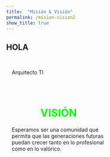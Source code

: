 ```yaml
---
title:  "Misión & Visión"
permalink: /mision-vision2
show_title: true
---
```


## HOLA

<div class="block-columns">
	<div class="block-column" style="width: 50%; padding:15px">
		<p>Arquitecto TI</p>
	</div>
	<div class="block-column" style="width: 50%; padding:15px">
		<center><h1 style="color:#00FF00"><i class="fas fa-eye"></i> VISIÓN</h1></center>
		<p class="has-text-align-justify">Esperamos ser una comunidad que permita que las generaciones futuras puedan crecer tanto en lo profesional como en lo valórico.</p>
	</div>
</div>
